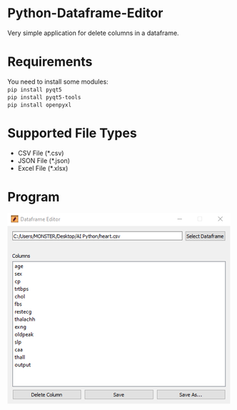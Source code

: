 # Python-Dataframe-Editor
Very simple application for delete columns in a dataframe. 

# Requirements

You need to install some modules:
<br/>
`pip install pyqt5`
<br/>
`pip install pyqt5-tools`
<br/>
`pip install openpyxl`
<br/>
# Supported File Types
- CSV File (*.csv)
- JSON File (*.json)
- Excel File (*.xlsx)

# Program
![Image of Program](img1.png)
